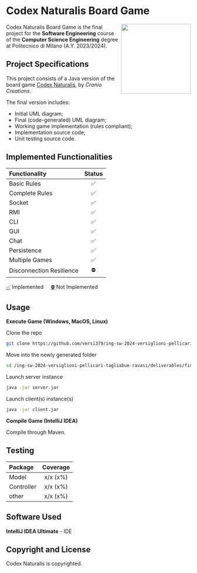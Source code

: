 # Codex Naturalis Board Game

<img src="https://www.craniocreations.it/storage/media/products/19/41/Codex_scatola+ombra.png" width=190px height=190px align="right" />

Codex Naturalis Board Game is the final project for the **Software Engineering** course of the **Computer Science Engineering** degree at Politecnico di Milano (A.Y. 2023/2024).

## Project Specifications

This project consists of a Java version of the board game [Codex Naturalis](https://www.craniocreations.it/prodotto/codex-naturalis), by *Cranio Creations*.

The final version includes:
* Initial UML diagram;
* Final (code-generated) UML diagram;
* Working game implementation (rules compliant);
* Implementation source code;
* Unit testing source code.

## Implemented Functionalities
| Functionality | Status |
|:-----------------------|:------------------------------------:|
| Basic Rules |✅|
| Complete Rules |✅|
| Socket |✅|
| RMI |✅|
| CLI |✅|
| GUI |✅|
| Chat|✅|
| Persistence |✅|
| Multiple Games |✅|
| Disconnection Resilience |⛔|

[✅]() Implemented &nbsp;&nbsp;&nbsp;&nbsp;[⛔]() Not Implemented

## Usage
**Execute Game (Windows, MacOS, Linux)**

Clone the repo
```bash
git clone https://github.com/versi379/ing-sw-2024-versiglioni-pellicari-tagliabue-ravasi.git
```
Move into the newly generated folder
```bash
cd /ing-sw-2024-versiglioni-pellicari-tagliabue-ravasi/deliverables/final/jar
```
Launch server instance
```bash
java -jar server.jar
```
Launch client(s) instance(s)
```bash
java -jar client.jar
```

**Compile Game (IntelliJ IDEA)**

Compile through Maven.

## Testing
| Package | Coverage |
|:-----------------------|:------------------------------------:|
| Model | x/x (x%)
| Controller | x/x (x%)
| other  | x/x (x%)

## Software Used
**IntelliJ IDEA Ultimate** - IDE

## Copyright and License

Codex Naturalis is copyrighted.